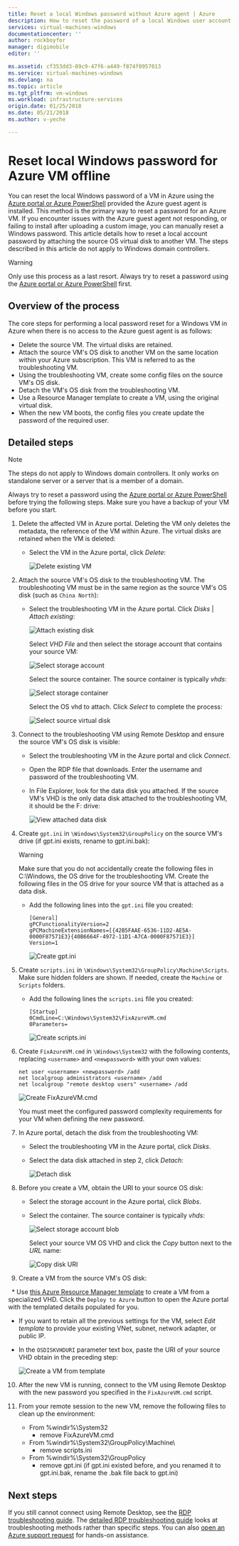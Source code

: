 ```yaml
---
title: Reset a local Windows password without Azure agent | Azure
description: How to reset the password of a local Windows user account when the Azure guest agent is not installed or functioning on a VM
services: virtual-machines-windows
documentationcenter: ''
author: rockboyfor
manager: digimobile
editor: ''

ms.assetid: cf353dd3-89c9-47f6-a449-f874f0957013
ms.service: virtual-machines-windows
ms.devlang: na
ms.topic: article
ms.tgt_pltfrm: vm-windows
ms.workload: infrastructure-services
origin.date: 01/25/2018
ms.date: 05/21/2018
ms.author: v-yeche

---
```

# Reset local Windows password for Azure VM offline
You can reset the local Windows password of a VM in Azure using the [Azure portal or Azure PowerShell](reset-rdp.md?toc=%2fvirtual-machines%2fwindows%2ftoc.json) provided the Azure guest agent is installed. This method is the primary way to reset a password for an Azure VM. If you encounter issues with the Azure guest agent not responding, or failing to install after uploading a custom image, you can manually reset a Windows password. This article details how to reset a local account password by attaching the source OS virtual disk to another VM. The steps described in this article do not apply to Windows domain controllers. 

> [!WARNING]
> Only use this process as a last resort. Always try to reset a password using the [Azure portal or Azure PowerShell](reset-rdp.md?toc=%2fvirtual-machines%2fwindows%2ftoc.json) first.
> 
> 

## Overview of the process
The core steps for performing a local password reset for a Windows VM in Azure when there is no access to the Azure guest agent is as follows:

* Delete the source VM. The virtual disks are retained.
* Attach the source VM's OS disk to another VM on the same location within your Azure subscription. This VM is referred to as the troubleshooting VM.
* Using the troubleshooting VM, create some config files on the source VM's OS disk.
* Detach the VM's OS disk from the troubleshooting VM.
* Use a Resource Manager template to create a VM, using the original virtual disk.
* When the new VM boots, the config files you create update the password of the required user.

## Detailed steps

> [!NOTE]
> The steps do not apply to Windows domain controllers. It only works on standalone server or a server that is a member of a domain.
> 
> 

Always try to reset a password using the [Azure portal or Azure PowerShell](reset-rdp.md?toc=%2fvirtual-machines%2fwindows%2ftoc.json) before trying the following steps. Make sure you have a backup of your VM before you start. 

1. Delete the affected VM in Azure portal. Deleting the VM only deletes the metadata, the reference of the VM within Azure. The virtual disks are retained when the VM is deleted:

   * Select the VM in the Azure portal, click *Delete*:

     ![Delete existing VM](./media/reset-local-password-without-agent/delete_vm.png)
2. Attach the source VM's OS disk to the troubleshooting VM. The troubleshooting VM must be in the same region as the source VM's OS disk (such as `China North`):

   * Select the troubleshooting VM in the Azure portal. Click *Disks* | *Attach existing*:

     ![Attach existing disk](./media/reset-local-password-without-agent/disks_attach_existing.png)

     Select *VHD File* and then select the storage account that contains your source VM:

     ![Select storage account](./media/reset-local-password-without-agent/disks_select_storageaccount.PNG)

     Select the source container. The source container is typically *vhds*:

     ![Select storage container](./media/reset-local-password-without-agent/disks_select_container.png)

     Select the OS vhd to attach. Click *Select* to complete the process:

     ![Select source virtual disk](./media/reset-local-password-without-agent/disks_select_source_vhd.png)
3. Connect to the troubleshooting VM using Remote Desktop and ensure the source VM's OS disk is visible:

   * Select the troubleshooting VM in the Azure portal and click *Connect*.
   * Open the RDP file that downloads. Enter the username and password of the troubleshooting VM.
   * In File Explorer, look for the data disk you attached. If the source VM's VHD is the only data disk attached to the troubleshooting VM, it should be the F: drive:

     ![View attached data disk](./media/reset-local-password-without-agent/troubleshooting_vm_fileexplorer.png)
4. Create `gpt.ini` in `\Windows\System32\GroupPolicy` on the source VM's drive (if gpt.ini exists, rename to gpt.ini.bak):

   > [!WARNING]
   > Make sure that you do not accidentally create the following files in C:\Windows, the OS drive for the troubleshooting VM. Create the following files in the OS drive for your source VM that is attached as a data disk.
   > 
   > 

   * Add the following lines into the `gpt.ini` file you created:

     ```
     [General]
     gPCFunctionalityVersion=2
     gPCMachineExtensionNames=[{42B5FAAE-6536-11D2-AE5A-0000F87571E3}{40B6664F-4972-11D1-A7CA-0000F87571E3}]
     Version=1
     ```

     ![Create gpt.ini](./media/reset-local-password-without-agent/create_gpt_ini.png)
5. Create `scripts.ini` in `\Windows\System32\GroupPolicy\Machine\Scripts`. Make sure hidden folders are shown. If needed, create the `Machine` or `Scripts` folders.

   * Add the following lines the `scripts.ini` file you created:

     ```
     [Startup]
     0CmdLine=C:\Windows\System32\FixAzureVM.cmd
     0Parameters=
     ```

     ![Create scripts.ini](./media/reset-local-password-without-agent/create_scripts_ini.png)
6. Create `FixAzureVM.cmd` in `\Windows\System32` with the following contents, replacing `<username>` and `<newpassword>` with your own values:

    ```
    net user <username> <newpassword> /add
    net localgroup administrators <username> /add
    net localgroup "remote desktop users" <username> /add
    ```

    ![Create FixAzureVM.cmd](./media/reset-local-password-without-agent/create_fixazure_cmd.png)

    You must meet the configured password complexity requirements for your VM when defining the new password.
7. In Azure portal, detach the disk from the troubleshooting VM:

   * Select the troubleshooting VM in the Azure portal, click *Disks*.
   * Select the data disk attached in step 2, click *Detach*:

     ![Detach disk](./media/reset-local-password-without-agent/detach_disk.png)
8. Before you create a VM, obtain the URI to your source OS disk:

   * Select the storage account in the Azure portal, click *Blobs*.
   * Select the container. The source container is typically *vhds*:

     ![Select storage account blob](./media/reset-local-password-without-agent/select_storage_details.png)

     Select your source VM OS VHD and click the *Copy* button next to the *URL* name:

     ![Copy disk URI](./media/reset-local-password-without-agent/copy_source_vhd_uri.png)
9. Create a VM from the source VM's OS disk:

   * Use [this Azure Resource Manager template](https://github.com/Azure/azure-quickstart-templates/tree/master/201-vm-specialized-vhd) to create a VM from a specialized VHD. Click the `Deploy to Azure` button to open the Azure portal with the templated details populated for you.
   * If you want to retain all the previous settings for the VM, select *Edit template* to provide your existing VNet, subnet, network adapter, or public IP.
   * In the `OSDISKVHDURI` parameter text box, paste the URI of your source VHD obtain in the preceding step:

     ![Create a VM from template](./media/reset-local-password-without-agent/create_new_vm_from_template.png)
10. After the new VM is running, connect to the VM using Remote Desktop with the new password you specified in the `FixAzureVM.cmd` script.
11. From your remote session to the new VM, remove the following files to clean up the environment:

    * From %windir%\System32
      * remove FixAzureVM.cmd
    * From %windir%\System32\GroupPolicy\Machine\
      * remove scripts.ini
    * From %windir%\System32\GroupPolicy
      * remove gpt.ini (if gpt.ini existed before, and you renamed it to gpt.ini.bak, rename the .bak file back to gpt.ini)

## Next steps
If you still cannot connect using Remote Desktop, see the [RDP troubleshooting guide](troubleshoot-rdp-connection.md?toc=%2fvirtual-machines%2fwindows%2ftoc.json). The [detailed RDP troubleshooting guide](detailed-troubleshoot-rdp.md?toc=%2fvirtual-machines%2fwindows%2ftoc.json) looks at troubleshooting methods rather than specific steps. You can also [open an Azure support request](https://www.azure.cn/support/contact/) for hands-on assistance.
<!-- Update_Description: update meta properties, wording update -->
